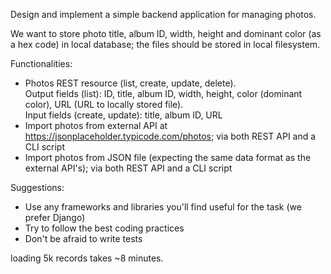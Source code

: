 Design and implement a simple backend application for managing photos.

We want to store photo title, album ID, width, height and dominant color (as a hex code) in local database; the files
should be stored in local filesystem.

Functionalities:

* Photos REST resource (list, create, update, delete).  
  Output fields (list): ID, title, album ID, width, height, color (dominant color), URL (URL to locally stored file).  
  Input fields (create, update): title, album ID, URL
* Import photos from external API at https://jsonplaceholder.typicode.com/photos; via both REST API and a CLI script
* Import photos from JSON file (expecting the same data format as the external API's); via both REST API and a CLI
  script

Suggestions:

* Use any frameworks and libraries you'll find useful for the task (we prefer Django)
* Try to follow the best coding practices
* Don't be afraid to write tests

loading 5k records takes ~8 minutes.
